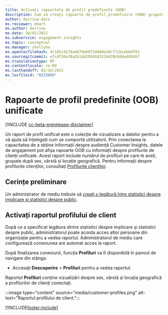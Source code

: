 ```yaml
---
title: Activați rapoartele de profil predefinite (OOB)
description: Cum să creați rapoarte de profil predefinite (OOB) grupate în funcție de sex, vârstă și județ sau regiune de origine.
author: darrinw-docs
ms.reviewer: mhart
ms.author: darrinw
ms.date: 10/01/2021
ms.subservice: engagement-insights
ms.topic: conceptual
ms.manager: shellyha
ms.openlocfilehash: 4c165c4278a4870e6872d460e20cf7cb1eb8df83
ms.sourcegitcommit: e7cdf36a78a2b1dd2850183224d39c8dde46b26f
ms.translationtype: MT
ms.contentlocale: ro-RO
ms.lasthandoff: 02/16/2022
ms.locfileid: "8233969"
---
```

# <a name="out-of-box-oob-unified-profile-reports"></a>Rapoarte de profil predefinite (OOB) unificate

[!INCLUDE [cc-beta-prerelease-disclaimer](includes/cc-beta-prerelease-disclaimer.md)]

Un raport de profil unificat este o colecție de vizualizare a datelor pentru a vă ajuta să înțelegeți cum se comportă utilizatorii. Prin conectarea la capacitatea de a obține informații despre audiență Customer Insights, datele de angajament pot afișa rapoarte OOB cu informații despre profilurile de clienți unificate. Acest raport include numărul de profiluri pe care le aveți, grupate după sex, vârstă și locație geografică. Pentru informații despre profilurile clienților, consultați [Profilurile clienților](../audience-insights/customer-profiles.md).

## <a name="prerequisites"></a>Cerințe preliminare

Un administrator de mediu trebuie să [creați o legătură între statistici despre implicare și statistici despre public](integrate-audience-insights-engagement-insights.md).

## <a name="enable-the-customer-profile-report"></a>Activați raportul profilului de client

După ce a specificat legătura dintre statistici despre implicare și statistici despre public, administratorul poate acorda acces altor persoane din organizație pentru a vedea raportul. Administratorul de mediu care configurează conexiunea are automat acces la raport. 

După finalizarea conexiunii, funcția **Profiluri** va fi disponibilă în panoul de navigare din stânga. 

- Accesați **Descoperire** > **Profiluri** pentru a vedea raportul.

Raportul **Profiluri** conține vizualizări despre sex, vârstă și locația geografică a profilurilor de clienți conectați.

:::image type="content" source="media/customer-profiles.png" alt-text="Raportul profilului de client.":::

[!INCLUDE[footer-include](../includes/footer-banner.md)]
